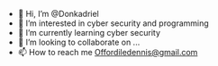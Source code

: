 - 👋 Hi, I’m @Donkadriel
- 👀 I’m interested in cyber security and programming
- 🌱 I’m currently learning cyber security
- 💞️ I’m looking to collaborate on ...
- 📫 How to reach me Offordiledennis@gmail.com

<!---
Donkadriel/Donkadriel is a ✨ special ✨ repository because its `README.md` (this file) appears on your GitHub profile.
You can click the Preview link to take a look at your changes.
--->
